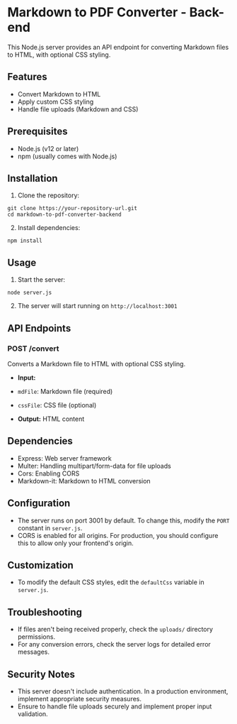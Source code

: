 # Markdown to PDF Converter - Back-end

This Node.js server provides an API endpoint for converting Markdown files to HTML, with optional CSS styling.

## Features

- Convert Markdown to HTML
- Apply custom CSS styling
- Handle file uploads (Markdown and CSS)

## Prerequisites

- Node.js (v12 or later)
- npm (usually comes with Node.js)

## Installation

1. Clone the repository:
```
git clone https://your-repository-url.git
cd markdown-to-pdf-converter-backend
```

2. Install dependencies:
```
npm install
```

## Usage

1. Start the server:
```
node server.js
```

2. The server will start running on `http://localhost:3001`

## API Endpoints

### POST /convert

Converts a Markdown file to HTML with optional CSS styling.

- **Input:**
- `mdFile`: Markdown file (required)
- `cssFile`: CSS file (optional)

- **Output:** HTML content

## Dependencies

- Express: Web server framework
- Multer: Handling multipart/form-data for file uploads
- Cors: Enabling CORS
- Markdown-it: Markdown to HTML conversion

## Configuration

- The server runs on port 3001 by default. To change this, modify the `PORT` constant in `server.js`.
- CORS is enabled for all origins. For production, you should configure this to allow only your frontend's origin.

## Customization

- To modify the default CSS styles, edit the `defaultCss` variable in `server.js`.

## Troubleshooting

- If files aren't being received properly, check the `uploads/` directory permissions.
- For any conversion errors, check the server logs for detailed error messages.

## Security Notes

- This server doesn't include authentication. In a production environment, implement appropriate security measures.
- Ensure to handle file uploads securely and implement proper input validation.